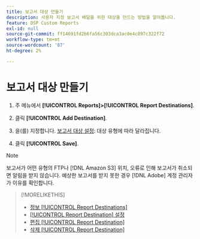 ```yaml
---
title: 보고서 대상 만들기
description: 사용자 지정 보고서 배달을 위한 대상을 만드는 방법을 알아봅니다.
feature: DSP Custom Reports
exl-id: null
source-git-commit: ff14691fd2b6fa56c303dca3ac0e4c897c322f72
workflow-type: tm+mt
source-wordcount: '87'
ht-degree: 2%

---
```



# 보고서 대상 만들기

1. 주 메뉴에서 **[!UICONTROL Reports]>[!UICONTROL Report Destinations]**.

1. 클릭 **[!UICONTROL Add Destination]**.

1. 을(를) 지정합니다. [보고서 대상 설정](/help/dsp/reports/report-destinations/report-destination-settings.md): 대상 유형에 따라 달라집니다.

1. 클릭 **[!UICONTROL Save]**.

>[!NOTE]
>
> 보고서가 어떤 유형의 FTP나 [!DNL Amazon S3] 위치, 오류로 인해 보고서가 취소되면 알림을 받지 않습니다. 예상한 보고서를 받지 못한 경우 [!DNL Adobe] 계정 관리자가 이유를 확인합니다.

>[!MORELIKETHIS]
>
>* [정보 [!UICONTROL Report Destinations]](/help/dsp/reports/report-destinations/report-destination-about.md)
>* [[!UICONTROL Report Destination] 설정](/help/dsp/reports/report-destinations/report-destination-settings.md)
>* [편집 [!UICONTROL Report Destination]](/help/dsp/reports/report-destinations/report-destination-edit.md)
>* [삭제 [!UICONTROL Report Destination]](/help/dsp/reports/report-destinations/report-destination-delete.md)

